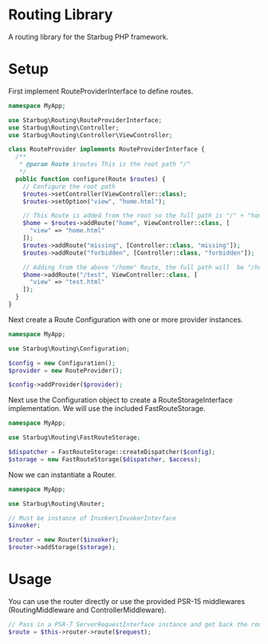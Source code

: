 # Routing Library

A routing library for the Starbug PHP framework.

# Setup

First implement RouteProviderInterface to define routes.

```php
namespace MyApp;

use Starbug\Routing\RouteProviderInterface;
use Starbug\Routing\Controller;
use Starbug\Routing\Controller\ViewController;

class RouteProvider implements RouteProviderInterface {
  /**
   * @param Route $routes This is the root path "/"
   */
  public function configure(Route $routes) {
    // Configure the root path
    $routes->setController(ViewController::class);
    $routes->setOption("view", "home.html");

    // This Route is added from the root so the full path is "/" + "home" = "/home"
    $home = $routes->addRoute("home", ViewController::class, [
      "view" => "home.html"
    ]);
    $routes->addRoute("missing", [Controller::class, "missing"]);
    $routes->addRoute("forbidden", [Controller::class, "forbidden"]);

    // Adding from the above "/home" Route, the full path will  be "/home/test"
    $home->addRoute("/test", ViewController::class, [
      "view" => "test.html"
    ]);
  }
}
```

Next create a Route Configuration with one or more provider instances.

```php
namespace MyApp;

use Starbug\Routing\Configuration;

$config = new Configuration();
$provider = new RouteProvider();

$config->addProvider($provider);
```

Next use the Configuration object to create a RouteStorageInterface implementation.
We will use the included FastRouteStorage.

```php
namespace MyApp;

use Starbug\Routing\FastRouteStorage;

$dispatcher = FastRouteStorage::createDispatcher($config);
$storage = new FastRouteStorage($dispatcher, $access);

```

Now we can instantiate a Router.

```php
namespace MyApp;

use Starbug\Routing\Router;

// Must be instance of Invoker\InvokerInterface
$invoker;

$router = new Router($invoker);
$router->addStorage($storage);
```

# Usage

You can use the router directly or use the provided PSR-15 middlewares (RoutingMiddleware and ControllerMiddleware).

```php
// Pass in a PSR-7 ServerRequestInterface instance and get back the route.
$route = $this->router->route($request);
```

